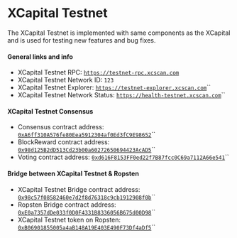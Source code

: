 # XCapital Testnet

The XCapital Testnet is implemented with same components as the XCapital and is used for testing new features and bug fixes.

#### General links and info

* XCapital Testnet RPC: [`https://testnet-rpc.xcscan.com`](https://testnet-rpc.xcscan.com)
* XCapital Testnet Network ID: `123`
* XCapital Testnet Explorer: [`https://testnet-explorer.xcscan.com`](https://testnet-explorer.xcscan.com)\`\`
* XCapital Testnet Network Status: [`https://health-testnet.xcscan.com`](https://health-testnet.xcscan.com)\`\`

#### XCapital Testnet Consensus

* Consensus contract address: [`0xA6ff310A576fe80Eea5912304af0Ed3fC9E98652`](https://testnet-explorer.xcscan.com/address/0xA6ff310A576fe80Eea5912304af0Ed3fC9E98652)\`\`
* BlockReward contract address: [`0x98d125B2dD513Cd23b00a60272650694423AcAD5`](https://testnet-explorer.xcscan.com/address/0x98d125B2dD513Cd23b00a60272650694423AcAD5)\`\`
* Voting contract address: [`0xd616F8153FF0ed22f7B87fcc0C69a7112A66e541`](https://testnet-explorer.xcscan.com/address/0xd616F8153FF0ed22f7B87fcc0C69a7112A66e541)\`\`

#### Bridge between XCapital Testnet & Ropsten

* XCapital Testnet Bridge contract address: [`0x98c57f08582460e7d2f8d76318c9cb1912908f0b`](https://testnet-explorer.xcscan.com/address/0x98c57f08582460e7d2f8d76318c9cb1912908f0b)\`\`
* Ropsten Bridge contract address: [`0xE0a7357dDe033f0D0F4331B8336056B675d00D98`](https://ropsten.etherscan.io/address/0xe0a7357dde033f0d0f4331b8336056b675d00d98)\`\`
* XCapital Testnet token on Ropsten: [`0xB06901855005a4aB148A19E403E490F73Df4aDf5`](https://ropsten.etherscan.io/token/0xb06901855005a4ab148a19e403e490f73df4adf5)\`\`

